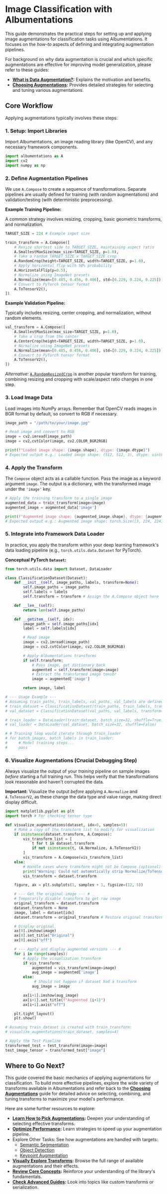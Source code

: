 # Image Classification with Albumentations

This guide demonstrates the practical steps for setting up and applying image augmentations for classification tasks using Albumentations. It focuses on the *how-to* aspects of defining and integrating augmentation pipelines.

For background on *why* data augmentation is crucial and *which* specific augmentations are effective for improving model generalization, please refer to these guides:

*   **[What is Data Augmentation?](../1-introduction/what-are-image-augmentations.md):** Explains the motivation and benefits.
*   **[Choosing Augmentations](./choosing-augmentations.md):** Provides detailed strategies for selecting and tuning various augmentations.

## Core Workflow

Applying augmentations typically involves these steps:

### 1. Setup: Import Libraries

Import Albumentations, an image reading library (like OpenCV), and any necessary framework components.

```python
import albumentations as A
import cv2
import numpy as np
```

### 2. Define Augmentation Pipelines

We use `A.Compose` to create a sequence of transformations. Separate pipelines are usually defined for training (with random augmentations) and validation/testing (with deterministic preprocessing).

**Example Training Pipeline:**

A common strategy involves resizing, cropping, basic geometric transforms, and normalization.

```python
TARGET_SIZE = 224 # Example input size

train_transform = A.Compose([
    # Resize shortest side to TARGET_SIZE, maintaining aspect ratio
    A.SmallestMaxSize(max_size=TARGET_SIZE, p=1.0),
    # Take a random TARGET_SIZE x TARGET_SIZE crop
    A.RandomCrop(height=TARGET_SIZE, width=TARGET_SIZE, p=1.0),
    # Apply horizontal flip with 50% probability
    A.HorizontalFlip(p=0.5),
    # Normalize using ImageNet presets
    A.Normalize(mean=[0.485, 0.456, 0.406], std=[0.229, 0.224, 0.225]),
    # Convert to PyTorch tensor format
    A.ToTensorV2(),
])
```

**Example Validation Pipeline:**

Typically includes resizing, center cropping, and normalization, without random elements.

```python
val_transform = A.Compose([
    A.SmallestMaxSize(max_size=TARGET_SIZE, p=1.0),
    # Take a crop from the center
    A.CenterCrop(height=TARGET_SIZE, width=TARGET_SIZE, p=1.0),
    # Normalize using ImageNet presets
    A.Normalize(mean=[0.485, 0.456, 0.406], std=[0.229, 0.224, 0.225]),
    # Convert to PyTorch tensor format
    A.ToTensorV2(),
])
```

*Alternative:* [`A.RandomResizedCrop`](https://explore.albumentations.ai/transform/RandomResizedCrop) is another popular transform for training, combining resizing and cropping with scale/aspect ratio changes in one step.

### 3. Load Image Data

Load images into NumPy arrays. Remember that OpenCV reads images in BGR format by default, so convert to RGB if necessary.

```python
image_path = "/path/to/your/image.jpg"

# Read image and convert to RGB
image = cv2.imread(image_path)
image = cv2.cvtColor(image, cv2.COLOR_BGR2RGB)

print(f"Loaded image shape: {image.shape}, dtype: {image.dtype}")
# Expected output e.g.: Loaded image shape: (512, 512, 3), dtype: uint8
```

### 4. Apply the Transform

The `Compose` object acts as a callable function. Pass the image as a keyword argument `image`. The output is a dictionary, with the transformed image under the `'image'` key.

```python
# Apply the training transform to a single image
augmented_data = train_transform(image=image)
augmented_image = augmented_data['image']

print(f"Augmented image shape: {augmented_image.shape}, dtype: {augmented_image.dtype}")
# Expected output e.g.: Augmented image shape: torch.Size([3, 224, 224]), dtype: torch.float32
```

### 5. Integrate into Framework Data Loader

In practice, you apply the transform within your deep learning framework's data loading pipeline (e.g., `torch.utils.data.Dataset` for PyTorch).

**Conceptual PyTorch `Dataset`:**

```python
from torch.utils.data import Dataset, DataLoader

class ClassificationDataset(Dataset):
    def __init__(self, image_paths, labels, transform=None):
        self.image_paths = image_paths
        self.labels = labels
        self.transform = transform # Assign the A.Compose object here

    def __len__(self):
        return len(self.image_paths)

    def __getitem__(self, idx):
        image_path = self.image_paths[idx]
        label = self.labels[idx]

        # Read image
        image = cv2.imread(image_path)
        image = cv2.cvtColor(image, cv2.COLOR_BGR2RGB)

        # Apply Albumentations transforms
        if self.transform:
            # Pass image, get dictionary back
            augmented = self.transform(image=image)
            # Extract the transformed image tensor
            image = augmented['image']

        return image, label

# --- Usage Example ---
# Assuming train_paths, train_labels, val_paths, val_labels are defined
# train_dataset = ClassificationDataset(train_paths, train_labels, transform=train_transform)
# val_dataset = ClassificationDataset(val_paths, val_labels, transform=val_transform)

# train_loader = DataLoader(train_dataset, batch_size=32, shuffle=True)
# val_loader = DataLoader(val_dataset, batch_size=32, shuffle=False)

# # Training loop would iterate through train_loader
# for batch_images, batch_labels in train_loader:
#     # Model training steps...
#     pass
```

### 6. Visualize Augmentations (Crucial Debugging Step)

Always visualize the output of your *training* pipeline on sample images *before* starting a full training run. This helps verify that the transformations look reasonable and haven't corrupted the data.

**Important:** Visualize the output *before* applying `A.Normalize` and `A.ToTensorV2`, as these change the data type and value range, making direct display difficult.

```python
import matplotlib.pyplot as plt
import torch # For checking tensor type

def visualize_augmentations(dataset, idx=0, samples=5):
    # Make a copy of the transform list to modify for visualization
    if isinstance(dataset.transform, A.Compose):
        vis_transform_list = [
            t for t in dataset.transform
            if not isinstance(t, (A.Normalize, A.ToTensorV2))
        ]
        vis_transform = A.Compose(vis_transform_list)
    else:
        # Handle cases where transform might not be Compose (optional)
        print("Warning: Could not automatically strip Normalize/ToTensor for visualization.")
        vis_transform = dataset.transform

    figure, ax = plt.subplots(1, samples + 1, figsize=(12, 5))

    # --- Get the original image --- #
    # Temporarily disable transform to get raw image
    original_transform = dataset.transform
    dataset.transform = None
    image, label = dataset[idx]
    dataset.transform = original_transform # Restore original transform

    # Display original
    ax[0].imshow(image)
    ax[0].set_title("Original")
    ax[0].axis("off")

    # --- Apply and display augmented versions --- #
    for i in range(samples):
        # Apply the visualization transform
        if vis_transform:
            augmented = vis_transform(image=image)
            aug_image = augmented['image']
        else:
             # Should not happen if dataset had a transform
            aug_image = image

        ax[i+1].imshow(aug_image)
        ax[i+1].set_title(f"Augmented {i+1}")
        ax[i+1].axis("off")

    plt.tight_layout()
    plt.show()

# Assuming train_dataset is created with train_transform:
# visualize_augmentations(train_dataset, samples=4)

# Apply the Test Pipeline
transformed_test = test_transform(image=image)
test_image_tensor = transformed_test["image"]
```

## Where to Go Next?

This guide covered the basic mechanics of applying augmentations for classification. To build more effective pipelines, explore the wide variety of transforms available in Albumentations and refer back to the **[Choosing Augmentations](./choosing-augmentations.md)** guide for detailed advice on selecting, combining, and tuning transforms to maximize your model's performance.

Here are some further resources to explore:

-   **[Learn How to Pick Augmentations](./choosing-augmentations.md):** Deepen your understanding of selecting effective transforms.
-   **[Optimize Performance](./performance-tuning.md):** Learn strategies to speed up your augmentation pipeline.
-   Explore Other Tasks: See how augmentations are handled with targets:
    -   [Semantic Segmentation](./semantic-segmentation.md)
    -   [Object Detection](./bounding-boxes-augmentations.md)
    -   [Keypoint Augmentation](./keypoint-augmentations.md)
-   **[Visually Explore Transforms](https://explore.albumentations.ai):** Browse the full range of available augmentations and their effects.
-   **[Review Core Concepts](../2-core-concepts):** Reinforce your understanding of the library's fundamentals.
-   **[Check Advanced Guides](../4-advanced-guides):** Look into topics like custom transforms or serialization.
